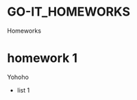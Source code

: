 # GO-IT_HOMEWORKS

Homeworks

<h1>homework 1</h1>
<div>
  <p> Yohoho </p>
</div>
  
<ul>
<li> list 1</li>
</ul>
